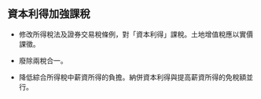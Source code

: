 ## 資本利得加強課稅

* 修改所得稅法及證券交易稅條例，對「資本利得」課稅。土地增值稅應以實價課徵。

* 廢除兩稅合一。

* 降低綜合所得稅中薪資所得的負擔。納併資本利得與提高薪資所得的免稅額並行。
